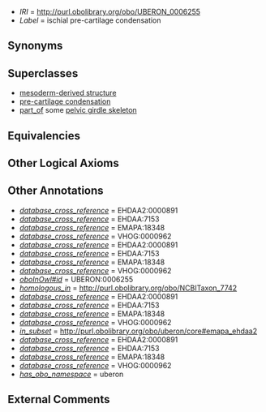  * *IRI* = http://purl.obolibrary.org/obo/UBERON_0006255
 * *Label* = ischial pre-cartilage condensation

## Synonyms


## Superclasses

 * [mesoderm-derived structure](../../UBERON/20/UBERON_0004120.md)
 * [pre-cartilage condensation](../../UBERON/66/UBERON_0005866.md)
 * [part_of](../../BFO/50/BFO_0000050.md) some [pelvic girdle skeleton](../../UBERON/32/UBERON_0007832.md)

## Equivalencies


## Other Logical Axioms


## Other Annotations

 * *[database_cross_reference](../../ef/oboInOwl#hasDbXref.md)* = EHDAA2:0000891
 * *[database_cross_reference](../../ef/oboInOwl#hasDbXref.md)* = EHDAA:7153
 * *[database_cross_reference](../../ef/oboInOwl#hasDbXref.md)* = EMAPA:18348
 * *[database_cross_reference](../../ef/oboInOwl#hasDbXref.md)* = VHOG:0000962
 * *[database_cross_reference](../../ef/oboInOwl#hasDbXref.md)* = EHDAA2:0000891
 * *[database_cross_reference](../../ef/oboInOwl#hasDbXref.md)* = EHDAA:7153
 * *[database_cross_reference](../../ef/oboInOwl#hasDbXref.md)* = EMAPA:18348
 * *[database_cross_reference](../../ef/oboInOwl#hasDbXref.md)* = VHOG:0000962
 * *[oboInOwl#id](../../id/oboInOwl#id.md)* = UBERON:0006255
 * *[homologous_in](../../core#homologous/in/core#homologous_in.md)* = http://purl.obolibrary.org/obo/NCBITaxon_7742
 * *[database_cross_reference](../../ef/oboInOwl#hasDbXref.md)* = EHDAA2:0000891
 * *[database_cross_reference](../../ef/oboInOwl#hasDbXref.md)* = EHDAA:7153
 * *[database_cross_reference](../../ef/oboInOwl#hasDbXref.md)* = EMAPA:18348
 * *[database_cross_reference](../../ef/oboInOwl#hasDbXref.md)* = VHOG:0000962
 * *[in_subset](../../et/oboInOwl#inSubset.md)* = http://purl.obolibrary.org/obo/uberon/core#emapa_ehdaa2
 * *[database_cross_reference](../../ef/oboInOwl#hasDbXref.md)* = EHDAA2:0000891
 * *[database_cross_reference](../../ef/oboInOwl#hasDbXref.md)* = EHDAA:7153
 * *[database_cross_reference](../../ef/oboInOwl#hasDbXref.md)* = EMAPA:18348
 * *[database_cross_reference](../../ef/oboInOwl#hasDbXref.md)* = VHOG:0000962
 * *[has_obo_namespace](../../ce/oboInOwl#hasOBONamespace.md)* = uberon

## External Comments

